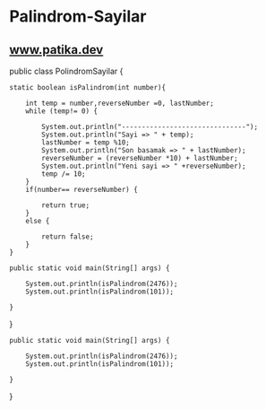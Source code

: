 # Palindrom-Sayilar
www.patika.dev
--------------------


public class PolindromSayilar {
	
	static boolean isPalindrom(int number){
		
		int temp = number,reverseNumber =0, lastNumber;
		while (temp!= 0) {
			
			System.out.println("-------------------------------");
			System.out.println("Sayi => " + temp);
			lastNumber = temp %10;
			System.out.println("Son basamak => " + lastNumber);
			reverseNumber = (reverseNumber *10) + lastNumber;
			System.out.println("Yeni sayi => " +reverseNumber);
			temp /= 10;
		}
		if(number== reverseNumber) {
			
			return true;
		}
		else {
			
			return false;
		}
	}
	
	public static void main(String[] args) {
		
		System.out.println(isPalindrom(2476));
		System.out.println(isPalindrom(101));

	}

}

	public static void main(String[] args) {
		
		System.out.println(isPalindrom(2476));
		System.out.println(isPalindrom(101));

	}

}
